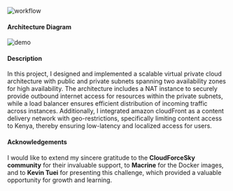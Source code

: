 ![workflow](https://github.com/zablon-oigo/cfs-aws-security-challenge-with-terrafrom/actions/workflows/main.yml/badge.svg)

#### Architecture Diagram

![demo](https://github.com/user-attachments/assets/9145650c-0698-4a7e-b336-f83662154d3f)


#### Description
In this project, I designed and implemented a scalable virtual private cloud architecture with public and private subnets spanning two availability zones for high availability. The architecture includes a NAT instance to securely provide outbound internet access for resources within the private subnets, while a load balancer ensures efficient distribution of incoming traffic across instances. Additionally, I integrated amazon cloudFront as a content delivery network with geo-restrictions, specifically limiting content access to Kenya, thereby ensuring low-latency and localized access for users.

#### Acknowledgements
I would like to extend my sincere gratitude to the **CloudForceSky community** for their invaluable support, to **Macrine** for the Docker images, and to **Kevin Tuei** for presenting this challenge, which provided a valuable opportunity for growth and learning.
